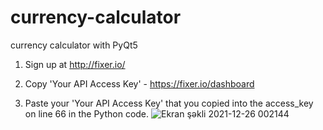 # currency-calculator
currency calculator with PyQt5

1. Sign up at http://fixer.io/

2. Copy 'Your API Access Key' - https://fixer.io/dashboard

3. Paste your 'Your API Access Key' that you copied into the access_key on line 66 in the Python code.
![Ekran şəkli 2021-12-26 002144](https://user-images.githubusercontent.com/87191710/147393100-3c57f371-4b6b-4ab7-ad96-4d6c4b0122aa.png)
